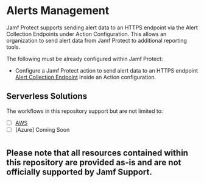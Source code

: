 # Alerts Management

Jamf Protect supports sending alert data to an HTTPS endpoint via the Alert Collection Endpoints under Action Configuration. This allows an organization to send alert data from Jamf Protect to additional reporting tools.


The following must be already configured within Jamf Protect:
* Configure a Jamf Protect action to send alert data to an HTTPS endpoint [Alert Collection Endpoint](https://docs.jamf.com/jamf-protect/documentation/Creating_an_Action_Configuration.html) inside an Action configuration.


## Serverless Solutions

The workflows in this repository support but are not limited to:
- [ ] [AWS](./AWS)
- [ ] [Azure] Coming Soon

#
## Please note that all resources contained within this repository are provided as-is and are not officially supported by Jamf Support.